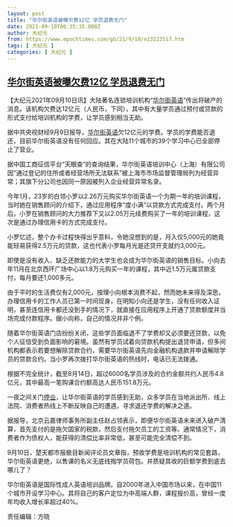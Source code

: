 ```yaml
---
layout: post
title: "华尔街英语被曝欠费12亿 学员退费无门"
date: 2021-09-10T06:35:35.000Z
author: 大纪元
from: https://www.epochtimes.com/gb/21/9/10/n13223517.htm
tags: [ 大纪元 ]
categories: [ 大纪元 ]
---
```

<!--1631255735000-->
[华尔街英语被曝欠费12亿 学员退费无门](https://www.epochtimes.com/gb/21/9/10/n13223517.htm)
------

<div>
<p>【大纪元2021年09月10日讯】大陆著名连锁培训机构“<a href="https://www.epochtimes.com/gb/tag/%E5%8D%8E%E5%B0%94%E8%A1%97%E8%8B%B1%E8%AF%AD.html">华尔街英语</a>”传出将破产的消息。该机构欠费达12亿元（人民币，下同），其中有大量学员通过预付或贷款的形式支付给培训机构的学费，让学员感到相当无助。</p><p>据中共央视财经9月9日报导，<a href="https://www.epochtimes.com/gb/tag/%E5%8D%8E%E5%B0%94%E8%A1%97%E8%8B%B1%E8%AF%AD.html">华尔街英语</a>欠12亿元的学费。学员的学费能否退还，目前华尔街英语没有任何回应。其在大陆11个城市的39个学习中心已全部停止了营业。</p><p>据中国工商征信平台“天眼查”的查询结果，华尔街英语培训中心（上海）有限公司因“通过登记的住所或者经营场所无法联系”被上海市市场监督管理局列为经营异常；其旗下分公司也因同一原因被列入企业经营异常名录。</p><p>今年1月，23岁的白领小罗以2.26万元购买华尔街英语一个为期一年的培训课程，当时她在销售顾问的介绍下，通过应用程序“度小满”以贷款方式完成支付。两个月后，小罗在销售顾问的大力推荐下又以2.05万元续费购买了一年的培训课程，这次是通过办理信用卡的方式完成支付。</p><p>小罗忆述，整个办卡过程快得出乎意料，令她没想到的是，月入仅5,000元的她竟能轻易获得2.5万元的贷款，这也代表小罗每月光是还贷开支就约3,000元。</p><p>即使是没有收入、缺乏还款能力的大学生也会成为华尔街英语的销售目标。小向去年11月在北京西环广场中心以1.8万元购买一年的课程，其中近1.5万元属贷款支付，每月要还1,000多元。</p><p>由于平时的生活费仅有2,000元，按理小向根本消费不起，然而她未来得及深思，办理信用卡的工作人员已第一时间现身，在明知小向还是学生，没有任何收入证明，甚至连信用卡都还没到手的情况下，就直接在应用程序上开通了贷款额度并当场完成付款程序。据小向称，自己的情况并非个例。</p><p>随着华尔街英语门店纷纷关闭，这些学员面临退不了学费却又必须要还贷款，以免个人征信受到负面影响的窘境。虽然有学员试着向贷款机构提出退贷申请，但多间机构都表示若要想解除贷款合约，需要华尔街英语先向金融机构退款并申请解除学员的贷款合约。当小罗再次拨打华尔街英语的热线时，电话已无法拨通。</p><p>根据不完全统计，截至8月14日，超过6000名学员涉及的合约金额共约人民币4.8亿元，其中最高一笔购课合约额高达人民币151.8万元。</p><p>一夜之间关门<a href="https://www.epochtimes.com/gb/tag/%E5%81%9C%E4%B8%9A.html">停业</a>，让华尔街英语的学员感到无助，众多学员在当地派出所、线上法院、消费者热线上不断反映自己的遭遇，寻求退还学费的解决之道。</p><p>据报导，北京云嘉律师事务所副主任赵占领表示，即便华尔街英语未来进入破产清算，首先支付的是拖欠国家的税款，然后支付拖欠员工的工资等。通常情况下，消费者作为债权人，能获得的清偿比率非常低，甚至可能完全清偿不到。</p><p>9月10日，楚天都市报极目新闻评论员文章指，预收学费是培训机构的常见套路，华尔街英语更绝，以售课的名义无底线掏学员荷包。并质疑其收的巨额学费到底去哪儿了？</p><p>华尔街英语是国际性成人英语培训品牌。自2000年进入中国市场以来，在中国11个城市开设学习中心。其将自己的客户定位为中高端人群，课程报价高，曾经一度年均收入增长率超过40%。</p><p>责任编辑：方晓</p>
</div>
